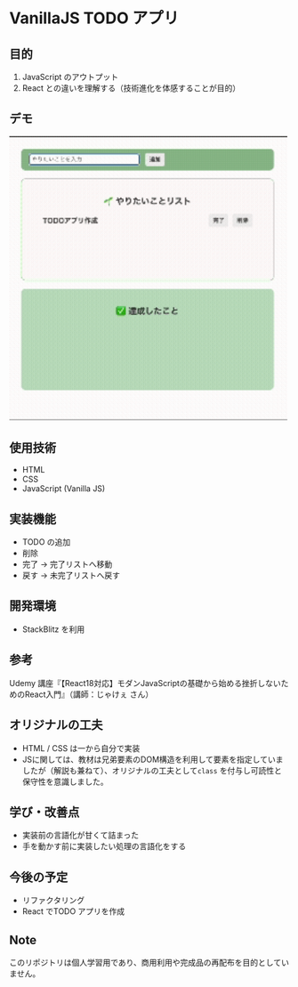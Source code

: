 # VanillaJS TODO アプリ

## 目的
1. JavaScript のアウトプット
2. React との違いを理解する（技術進化を体感することが目的）

## デモ
<img src="./todo-app-js.gif" width="500">

## 使用技術
- HTML
- CSS
- JavaScript (Vanilla JS)

## 実装機能
- TODO の追加
- 削除
- 完了 → 完了リストへ移動
- 戻す → 未完了リストへ戻す

## 開発環境
- StackBlitz を利用

## 参考
Udemy 講座『【React18対応】モダンJavaScriptの基礎から始める挫折しないためのReact入門』（講師：じゃけぇ さん）

## オリジナルの工夫
- HTML / CSS は一から自分で実装
- JSに関しては、教材は兄弟要素のDOM構造を利用して要素を指定していましたが（解説も兼ねて）、オリジナルの工夫として`class` を付与し可読性と保守性を意識しました。

## 学び・改善点
- 実装前の言語化が甘くて詰まった
- 手を動かす前に実装したい処理の言語化をする

## 今後の予定
- リファクタリング
- React でTODO アプリを作成

## Note
このリポジトリは個人学習用であり、商用利用や完成品の再配布を目的としていません。
